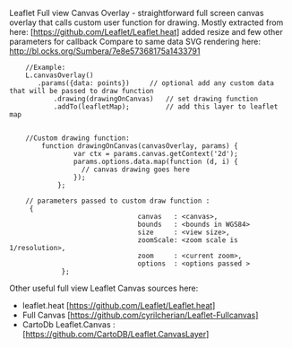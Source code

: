 Leaflet Full view Canvas Overlay - straightforward full screen canvas overlay that calls custom user function for drawing.
Mostly extracted from here: [https://github.com/Leaflet/Leaflet.heat] added resize and few other parameters for callback
Compare to same data SVG rendering here: http://bl.ocks.org/Sumbera/7e8e57368175a1433791 

		//Example:
		L.canvasOverlay()
		   .params({data: points})     // optional add any custom data that will be passed to draw function
	           .drawing(drawingOnCanvas)   // set drawing function
	           .addTo(leafletMap);         // add this layer to leaflet map
	            

		//Custom drawing function:
			function drawingOnCanvas(canvasOverlay, params) {
		            var ctx = params.canvas.getContext('2d');
		            params.options.data.map(function (d, i) {
		              // canvas drawing goes here
		            });
		        };
		        
		// parameters passed to custom draw function :
		 {
                                    canvas   : <canvas>,
                                    bounds   : <bounds in WGS84>
                                    size     : <view size>,
                                    zoomScale: <zoom scale is  1/resolution>,
                                    zoom     : <current zoom>,
                                    options  : <options passed >
                 };

Other useful full view  Leaflet Canvas sources here:
- leaflet.heat [https://github.com/Leaflet/Leaflet.heat]
- Full Canvas [https://github.com/cyrilcherian/Leaflet-Fullcanvas]
- CartoDb Leaflet.Canvas : [https://github.com/CartoDB/Leaflet.CanvasLayer]
 


